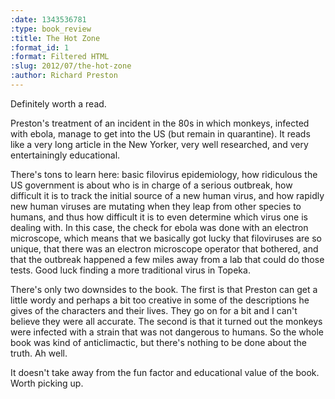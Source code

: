 ```yaml
--- 
:date: 1343536781
:type: book_review
:title: The Hot Zone
:format_id: 1
:format: Filtered HTML
:slug: 2012/07/the-hot-zone
:author: Richard Preston
---
```

Definitely worth a read.

Preston's treatment of an incident in the 80s in which monkeys, infected with
ebola, manage to get into the US (but remain in quarantine). It reads like a
very long article in the New Yorker, very well researched, and very
entertainingly educational.

There's tons to learn here: basic filovirus epidemiology, how ridiculous the US
government is about who is in charge of a serious outbreak, how difficult it is
to track the initial source of a new human virus, and how rapidly new human
viruses are mutating when they leap from other species to humans, and thus how
difficult it is to even determine which virus one is dealing with. In this
case, the check for ebola was done with an electron microscope, which means
that we basically got lucky that filoviruses are so unique, that there was an
electron microscope operator that bothered, and that the outbreak happened a
few miles away from a lab that could do those tests. Good luck finding a more
traditional virus in Topeka.

There's only two downsides to the book. The first is that Preston can get a
little wordy and perhaps a bit too creative in some of the descriptions he
gives of the characters and their lives. They go on for a bit and I can't
believe they were all accurate. The second is that it turned out the monkeys
were infected with a strain that was not dangerous to humans. So the whole book
was kind of anticlimactic, but there's nothing to be done about the truth. Ah
well.

It doesn't take away from the fun factor and educational value of the book.
Worth picking up.


